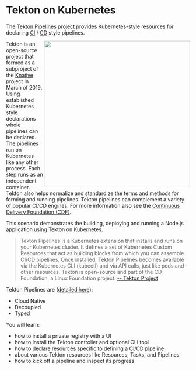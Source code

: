 # Tekton on Kubernetes #

The [Tekton Pipelines project](https://tekton.dev/) provides Kubernetes-style resources for declaring [CI](https://martinfowler.com/articles/continuousIntegration.html) / [CD](https://martinfowler.com/bliki/ContinuousDelivery.html) style pipelines.

<img align="right" src="/javajon/courses/kubernetes-pipelines/tekton/assets/tekton.png" width="400">

Tekton is an open-source project that formed as a subproject of the [Knative](https://knative.dev/) project in March of 2019. Using established Kubernetes style declarations whole pipelines can be declared. The pipelines run on Kubernetes like any other process. Each step runs as an independent container. Tekton also helps normalize and standardize the terms and methods for forming and running pipelines. Tekton pipelines can complement a variety of popular CI/CD engines. For more information also see the [Continuous Delivery Foundation (CDF)](https://cd.foundation/).

This scenario demonstrates the building, deploying and running a Node.js application using Tekton on Kubernetes.

> Tekton Pipelines is a Kubernetes extension that installs and runs on your Kubernetes cluster. It defines a set of Kubernetes Custom Resources that act as building blocks from which you can assemble CI/CD pipelines. Once installed, Tekton Pipelines becomes available via the Kubernetes CLI (kubectl) and via API calls, just like pods and other resources. Tekton is open-source and part of the CD Foundation, a Linux Foundation project. [-- Tekton Project](https://tekton.dev/)

Tekton Pipelines are ([detailed here](https://github.com/tektoncd/pipeline/blob/master/README.md)):

- Cloud Native
- Decoupled
- Typed

You will learn:

- how to install a private registry with a UI
- how to install the Tekton controller and optional CLI tool
- how to declare resources specific to defining a CI/CD pipeline
- about various Tekton resources like Resources, Tasks, and Pipelines
- how to kick off a pipeline and inspect its progress
